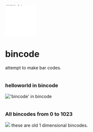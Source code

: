 
<img src="https://raw.githubusercontent.com/tusharhero/bincode/main/bincode.png" alt="'bincode' in bincode" width="100"/>

# bincode

attempt to make bar codes.

#

### helloworld in bincode
<img src="https://raw.githubusercontent.com/tusharhero/bincode/main/helloworld.png" alt="'bincode' in bincode" width="300"/>

#
### All bincodes from 0 to 1023
![](https://github.com/tusharhero/bincode/raw/main/0to1023/0to1023.gif)
these are old 1 dimensional bincodes.